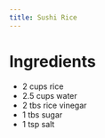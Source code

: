 ```yaml
---
title: Sushi Rice
---
```


# Ingredients

- 2 cups rice
- 2.5 cups water
- 2 tbs rice vinegar
- 1 tbs sugar
- 1 tsp salt
